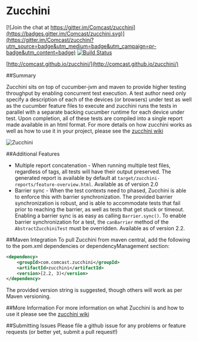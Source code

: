 Zucchini
========

[![Join the chat at https://gitter.im/Comcast/zucchini](https://badges.gitter.im/Comcast/zucchini.svg)](https://gitter.im/Comcast/zucchini?utm_source=badge&utm_medium=badge&utm_campaign=pr-badge&utm_content=badge)
[![Build Status](https://travis-ci.org/Comcast/zucchini.svg)](https://travis-ci.org/Comcast/zucchini)

[http://comcast.github.io/zucchini/](http://comcast.github.io/zucchini/)

##Summary

Zucchini sits on top of cucumber-jvm and maven to provide higher testing throughput by enabling concurrent test execution. A test author need only specify a description of each of the devices (or browsers) under test as well as the cucumber feature files to execute and zucchini runs the tests in parallel with a separate backing cucumber runtime for each device under test. Upon completion, all of these tests are compiled into a single report made available in an html format. For more details on how zucchini works as well as how to use it in your project, please see the [zucchini wiki](https://github.com/Comcast/zucchini/wiki)

![Zucchini](http://comcast.github.io/zucchini/images/zukeshield.png)


##Additional Features

 - Multiple report concatenation - When running multiple test files, regardless of tags, all tests will have their output preserved. The generated report is available by default at `target/zucchini-reports/feature-overview.html`.  Available as of version 2.0
 - Barrier sync - When the test contexts need to phased, Zucchini is able to enforce this with barrier synchronization.  The provided barrier synchronization is robust, and is able to accommodate tests that fail prior to reaching the barrier, as well as tests that get stuck or timeout.  Enabling a barrier sync is as easy as calling `Barrier.sync()`.  To enable barrier synchronization for a test, the `canBarrier` method of the `AbstractZucchiniTest` must be overridden.  Available as of version 2.2.

##Maven Integration
To pull Zucchini from maven central, add the following to the pom.xml dependencies or dependencyManagement section:

```xml
<dependency>
    <groupId>com.comcast.zucchini</groupId>
    <artifactId>zucchini</artifactId>
    <version>[2.2, 3)</version>
</dependency>
```

The provided version string is suggested, though others will work as per Maven versioning.

##More Information
For more information on what Zucchini is and how to use it please see the [zucchini wiki](https://github.com/Comcast/zucchini/wiki) 

##Submitting Issues
Please file a github issue for any problems or feature requests (or better yet, submit a pull request!)
